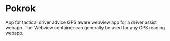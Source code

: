 # Pokrok
App for tactical driver advice
GPS aware webview app for a driver assist webapp. 
The Webview container can generally be used for any GPS reading webapp.
